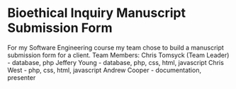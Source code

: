# Bioethical Inquiry Manuscript Submission Form
For my Software Engineering course my team chose to build a manuscript submission form for a client.
Team Members: 
Chris Tomsyck (Team Leader) - database, php
Jeffery Young - database, php, css, html, javascript
Chris West - php, css, html, javascript
Andrew Cooper - documentation, presenter
